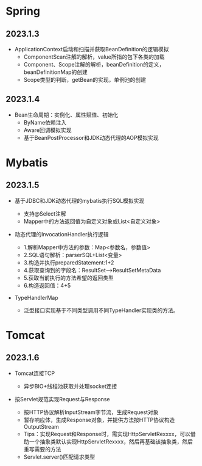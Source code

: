 # Spring

## 2023.1.3

- ApplicationContext启动和扫描并获取BeanDefinition的逻辑模拟
  - ComponentScan注解的解析，value所指的包下各类的加载
  - Component、Scope注解的解析，beanDefinition的定义，beanDefinitionMap的创建
  - Scope类型的判断，getBean的实现，单例池的创建

## 2023.1.4

- Bean生命周期：实例化、属性赋值、初始化
  - ByName依赖注入
  - Aware回调模拟实现
  - 基于BeanPostProcessor和JDK动态代理的AOP模拟实现



# Mybatis

## 2023.1.5

- 基于JDBC和JDK动态代理的mybatis执行SQL模拟实现
  - 支持@Select注解
  - Mapper中的方法返回值为自定义对象或List<自定义对象>

- 动态代理的InvocationHandler执行逻辑
  - 1.解析Mapper中方法的参数：Map<参数名，参数值>
  - 2.SQL语句解析：parserSQL+List<变量>
  - 3.构造并执行preparedStatement:1+2
  - 4.获取查询到的字段名：ResultSet-->ResultSetMetaData
  - 5.获取当前执行的方法希望的返回类型
  - 6.构造返回值：4+5

- TypeHandlerMap
  - 泛型接口实现基于不同类型调用不同TypeHandler实现类的方法。





# Tomcat

## 2023.1.6

- Tomcat连接TCP
  - 异步BIO+线程池获取并处理socket连接

- 按Servlet规范实现Request与Response
  - 按HTTP协议解析InputStream字节流，生成Request对象
  - 暂存响应体，生成Response对象，并提供方法按HTTP协议构造OutputStream
  - Tips：实现Request和Response时，需实现HttpServletRexxxx，可以借助一个抽象类默认实现HttpServletRexxxx，然后再基础该抽象类，然后重写需要的方法
  - Servlet.server()匹配请求类型













